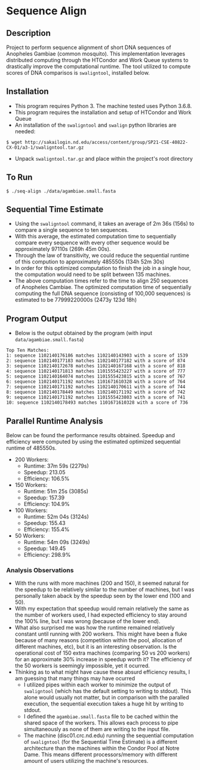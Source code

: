 # Sequence Align

## Description
Project to perform sequence alignment of short DNA sequences of Anopheles Gambiae (common mosquito). This implementation leverages distributed computing through the HTCondor and Work Queue systems to drastically improve the computational runtime. The tool utilized to compute scores of DNA comparisos is `swaligntool`, installed below.

## Installation
- This program requires Python 3. The machine tested uses Python 3.6.8.
- This program requires the installation and setup of HTCondor and Work Queue
- An installation of the `swaligntool` and `swalign` python libraries are needed:
```console
$ wget http://sakailogin.nd.edu/access/content/group/SP21-CSE-40822-CX-01/a3-1/swaligntool.tar.gz
```
- Unpack `swaligntool.tar.gz` and place within the project's root directory

## To Run
```console
$ ./seq-align ./data/agambiae.small.fasta
```

## Sequential Time Estimate
- Using the `swaligntool` command, it takes an average of 2m 36s (156s) to compare a single sequence to ten sequences.
- With this average, the estimated computation time to sequentially compare every sequence with every other sequence would be approximately 97110s (269h 45m 00s).
- Through the law of transitivity, we could reduce the sequential runtime of this compution to approximately 485550s (134h 52m 30s)
- In order for this optimized computation to finish the job in a single hour, the computation would need to be split between 135 machines.
- The above computation times refer to the time to align 250 sequences of Anopheles Cambiae. The optimized computation time of sequentially computing the full DNA sequence (consisting of 100,000 sequences) is estimated to be 77999220000s (2473y 123d 18h)

## Program Output
- Below is the output obtained by the program (with input `data/agambiae.small.fasta`)
```console
Top Ten Matches:
1: sequence 1102140176186 matches 1102140143903 with a score of 1539
2: sequence 1102140177183 matches 1102140177182 with a score of 874
3: sequence 1102140172678 matches 1102140167168 with a score of 818
4: sequence 1102140171813 matches 1101555423227 with a score of 777
5: sequence 1102140164074 matches 1101555423815 with a score of 767
6: sequence 1102140171192 matches 1101671610328 with a score of 764
7: sequence 1102140171192 matches 1102140170611 with a score of 744
8: sequence 1102140178449 matches 1102140171192 with a score of 742
9: sequence 1102140171192 matches 1101555423803 with a score of 741
10: sequence 1102140178493 matches 1101671610328 with a score of 736
```

## Parallel Runtime Analysis
Below can be found the performance results obtained. Speedup and efficiency were computed by using the estimated optimized sequential runtime of 485550s.
- 200 Workers:
	- Runtime: 37m 59s (2279s)
	- Speedup: 213.05
	- Efficiency: 106.5%
- 150 Workers:
	- Runtime: 51m 25s (3085s)
	- Speedup: 157.39
	- Efficiency: 104.9%
- 100 Workers:
	- Runtime: 52m 04s (3124s)
	- Speedup: 155.43
	- Efficiency: 155.4%
- 50 Workers:
	- Runtime: 54m 09s (3249s)
	- Speedup: 149.45
	- Efficiency: 298.9%

### Analysis Observations
- With the runs with more machines (200 and 150), it seemed natural for the speedup to be relatively similar to the number of machines, but I was personally taken aback by the speedup seen by the lower end (100 and 50).
- With my expectation that speedup would remain relatively the same as the number of workers used, I had expected efficiency to stay around the 100% line, but I was wrong (because of the lower end).
- What also surprised me was how the runtime remained relatively constant until running with 200 workers. This might have been a fluke because of many reasons (competition within the pool, allocation of different machines, etc), but it is an interesting observation. Is the operational cost of 150 extra machines (comparing 50 vs 200 workers) for an approximate 30% increase in speedup worth it? The efficiency of the 50 workers is seemingly impossible, yet it ocurred.
- Thinking as to what might have cause these absurd efficiency results, I am guessing that many things may have ocurred
	- I utilized pipes within each worker to minimize the output of `swaligntool` (which has the default setting to writing to stdout). This alone would usually not matter, but in comparison with the paralled execution, the sequential execution takes a huge hit by writing to stdout.
	- I defined the `agambiae.small.fasta` file to be cached within the shared space of the workers. This allows each process to pipe simultaneously as none of them are writing to the input file.
	- The machine (disc01.crc.nd.edu) running the sequential computation of `swaligntool` (for the Sequential Time Estimate) is a different architecture than the machines within the Condor Pool at Notre Dame. This means different processors/memory with different amount of users utilizing the machine's resources.

